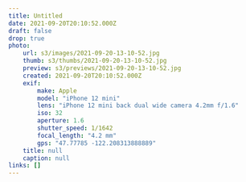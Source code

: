 ```yaml
---
title: Untitled
date: 2021-09-20T20:10:52.000Z
draft: false
drop: true
photo:
    url: s3/images/2021-09-20-13-10-52.jpg
    thumb: s3/thumbs/2021-09-20-13-10-52.jpg
    preview: s3/previews/2021-09-20-13-10-52.jpg
    created: 2021-09-20T20:10:52.000Z
    exif:
        make: Apple
        model: "iPhone 12 mini"
        lens: "iPhone 12 mini back dual wide camera 4.2mm f/1.6"
        iso: 32
        aperture: 1.6
        shutter_speed: 1/1642
        focal_length: "4.2 mm"
        gps: "47.77785 -122.208313888889"
    title: null
    caption: null
links: []
---
```

